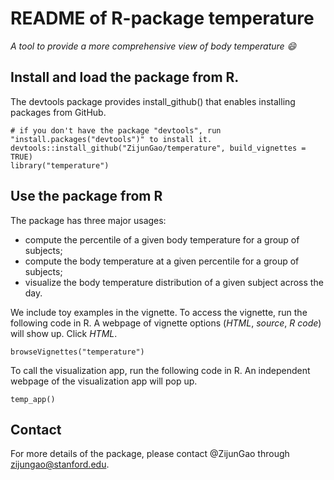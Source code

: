 # README of R-package temperature
*A tool to provide a more comprehensive view of body temperature :smile:*

## Install and load the package from R.
The devtools package provides install_github() that enables installing packages from GitHub.
```
# if you don't have the package "devtools", run "install.packages("devtools")" to install it.
devtools::install_github("ZijunGao/temperature", build_vignettes = TRUE) 
library("temperature")
```

## Use the package from R
The package has three major usages: 
*  compute the percentile of a given body temperature for a group of subjects;
*  compute the body temperature at a given percentile for a group of subjects;
*  visualize the body temperature distribution of a given subject across the day. 

We include toy examples in the vignette. To access the vignette, run the following code in R. A webpage of vignette options (*HTML*, *source*, *R code*) will show up. Click *HTML*. 
```
browseVignettes("temperature")
```

To call the visualization app, run the following code in R. An independent webpage of the visualization app will pop up.
```
temp_app()
```

## Contact
For more details of the package, please contact @ZijunGao through zijungao@stanford.edu.

